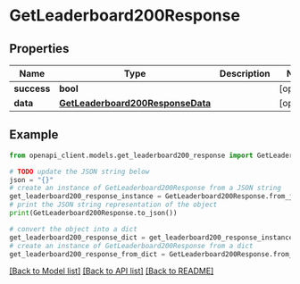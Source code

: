 # GetLeaderboard200Response


## Properties

Name | Type | Description | Notes
------------ | ------------- | ------------- | -------------
**success** | **bool** |  | [optional] 
**data** | [**GetLeaderboard200ResponseData**](GetLeaderboard200ResponseData.md) |  | [optional] 

## Example

```python
from openapi_client.models.get_leaderboard200_response import GetLeaderboard200Response

# TODO update the JSON string below
json = "{}"
# create an instance of GetLeaderboard200Response from a JSON string
get_leaderboard200_response_instance = GetLeaderboard200Response.from_json(json)
# print the JSON string representation of the object
print(GetLeaderboard200Response.to_json())

# convert the object into a dict
get_leaderboard200_response_dict = get_leaderboard200_response_instance.to_dict()
# create an instance of GetLeaderboard200Response from a dict
get_leaderboard200_response_from_dict = GetLeaderboard200Response.from_dict(get_leaderboard200_response_dict)
```
[[Back to Model list]](../README.md#documentation-for-models) [[Back to API list]](../README.md#documentation-for-api-endpoints) [[Back to README]](../README.md)


